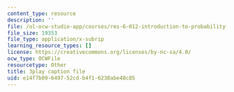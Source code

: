 ```yaml
---
content_type: resource
description: ''
file: /ol-ocw-studio-app/courses/res-6-012-introduction-to-probability-spring-2018/e14f7b09649752cdb4f16238abe48c85_MWcO8ZTOQQQ.vtt
file_size: 19353
file_type: application/x-subrip
learning_resource_types: []
license: https://creativecommons.org/licenses/by-nc-sa/4.0/
ocw_type: OCWFile
resourcetype: Other
title: 3play caption file
uid: e14f7b09-6497-52cd-b4f1-6238abe48c85
---
```

